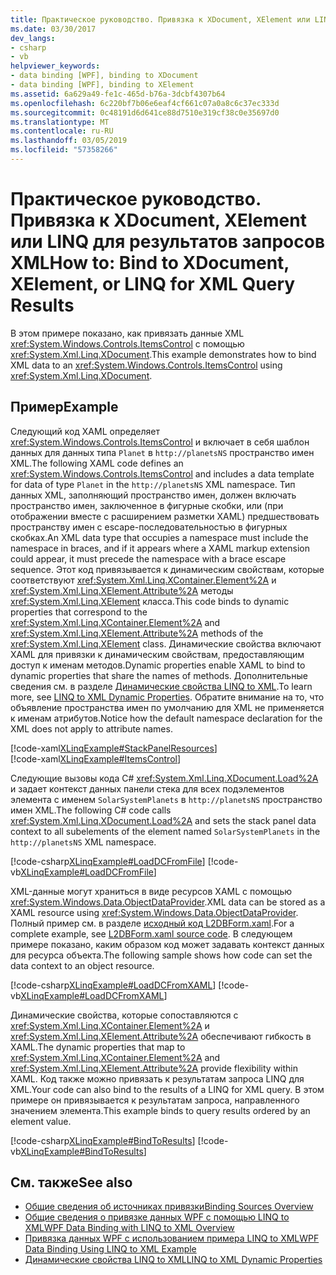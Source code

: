 ```yaml
---
title: Практическое руководство. Привязка к XDocument, XElement или LINQ для результатов запросов XML
ms.date: 03/30/2017
dev_langs:
- csharp
- vb
helpviewer_keywords:
- data binding [WPF], binding to XDocument
- data binding [WPF], binding to XElement
ms.assetid: 6a629a49-fe1c-465d-b76a-3dcbf4307b64
ms.openlocfilehash: 6c220bf7b06e6eaf4cf661c07a0a8c6c37ec333d
ms.sourcegitcommit: 0c48191d6d641ce88d7510e319cf38c0e35697d0
ms.translationtype: MT
ms.contentlocale: ru-RU
ms.lasthandoff: 03/05/2019
ms.locfileid: "57358266"
---
```

# <a name="how-to-bind-to-xdocument-xelement-or-linq-for-xml-query-results"></a><span data-ttu-id="f5d21-102">Практическое руководство. Привязка к XDocument, XElement или LINQ для результатов запросов XML</span><span class="sxs-lookup"><span data-stu-id="f5d21-102">How to: Bind to XDocument, XElement, or LINQ for XML Query Results</span></span>
<span data-ttu-id="f5d21-103">В этом примере показано, как привязать данные XML <xref:System.Windows.Controls.ItemsControl> с помощью <xref:System.Xml.Linq.XDocument>.</span><span class="sxs-lookup"><span data-stu-id="f5d21-103">This example demonstrates how to bind XML data to an <xref:System.Windows.Controls.ItemsControl> using <xref:System.Xml.Linq.XDocument>.</span></span>  
  
## <a name="example"></a><span data-ttu-id="f5d21-104">Пример</span><span class="sxs-lookup"><span data-stu-id="f5d21-104">Example</span></span>  
 <span data-ttu-id="f5d21-105">Следующий код XAML определяет <xref:System.Windows.Controls.ItemsControl> и включает в себя шаблон данных для данных типа `Planet` в `http://planetsNS` пространство имен XML.</span><span class="sxs-lookup"><span data-stu-id="f5d21-105">The following XAML code defines an <xref:System.Windows.Controls.ItemsControl> and includes a data template for data of type `Planet` in the `http://planetsNS` XML namespace.</span></span> <span data-ttu-id="f5d21-106">Тип данных XML, заполняющий пространство имен, должен включать пространство имен, заключенное в фигурные скобки, или (при отображении вместе с расширением разметки XAML) предшествовать пространству имен с escape-последовательностью в фигурных скобках.</span><span class="sxs-lookup"><span data-stu-id="f5d21-106">An XML data type that occupies a namespace must include the namespace in braces, and if it appears where a XAML markup extension could appear, it must precede the namespace with a brace escape sequence.</span></span> <span data-ttu-id="f5d21-107">Этот код привязывается к динамическим свойствам, которые соответствуют <xref:System.Xml.Linq.XContainer.Element%2A> и <xref:System.Xml.Linq.XElement.Attribute%2A> методы <xref:System.Xml.Linq.XElement> класса.</span><span class="sxs-lookup"><span data-stu-id="f5d21-107">This code binds to dynamic properties that correspond to the <xref:System.Xml.Linq.XContainer.Element%2A> and <xref:System.Xml.Linq.XElement.Attribute%2A> methods of the <xref:System.Xml.Linq.XElement> class.</span></span> <span data-ttu-id="f5d21-108">Динамические свойства включают XAML для привязки к динамическим свойствам, предоставляющим доступ к именам методов.</span><span class="sxs-lookup"><span data-stu-id="f5d21-108">Dynamic properties enable XAML to bind to dynamic properties that share the names of methods.</span></span> <span data-ttu-id="f5d21-109">Дополнительные сведения см. в разделе [Динамические свойства LINQ to XML](/visualstudio/designers/linq-to-xml-dynamic-properties).</span><span class="sxs-lookup"><span data-stu-id="f5d21-109">To learn more, see [LINQ to XML Dynamic Properties](/visualstudio/designers/linq-to-xml-dynamic-properties).</span></span> <span data-ttu-id="f5d21-110">Обратите внимание на то, что объявление пространства имен по умолчанию для XML не применяется к именам атрибутов.</span><span class="sxs-lookup"><span data-stu-id="f5d21-110">Notice how the default namespace declaration for the XML does not apply to attribute names.</span></span>  
  
 [!code-xaml[XLinqExample#StackPanelResources](~/samples/snippets/csharp/VS_Snippets_Wpf/XLinqExample/CSharp/Window1.xaml#stackpanelresources)]  
[!code-xaml[XLinqExample#ItemsControl](~/samples/snippets/csharp/VS_Snippets_Wpf/XLinqExample/CSharp/Window1.xaml#itemscontrol)]  
  
 <span data-ttu-id="f5d21-111">Следующие вызовы кода C# <xref:System.Xml.Linq.XDocument.Load%2A> и задает контекст данных панели стека для всех подэлементов элемента с именем `SolarSystemPlanets` в `http://planetsNS` пространство имен XML.</span><span class="sxs-lookup"><span data-stu-id="f5d21-111">The following C# code calls <xref:System.Xml.Linq.XDocument.Load%2A> and sets the stack panel data context to all subelements of the element named `SolarSystemPlanets` in the `http://planetsNS` XML namespace.</span></span>  
  
 [!code-csharp[XLinqExample#LoadDCFromFile](~/samples/snippets/csharp/VS_Snippets_Wpf/XLinqExample/CSharp/Window1.xaml.cs#loaddcfromfile)]
 [!code-vb[XLinqExample#LoadDCFromFile](~/samples/snippets/visualbasic/VS_Snippets_Wpf/XLinqExample/visualbasic/window1.xaml.vb#loaddcfromfile)]  
  
 <span data-ttu-id="f5d21-112">XML-данные могут храниться в виде ресурсов XAML с помощью <xref:System.Windows.Data.ObjectDataProvider>.</span><span class="sxs-lookup"><span data-stu-id="f5d21-112">XML data can be stored as a XAML resource using <xref:System.Windows.Data.ObjectDataProvider>.</span></span> <span data-ttu-id="f5d21-113">Полный пример см. в разделе [исходный код L2DBForm.xaml](/visualstudio/designers/l2dbform-xaml-source-code).</span><span class="sxs-lookup"><span data-stu-id="f5d21-113">For a complete example, see  [L2DBForm.xaml source code](/visualstudio/designers/l2dbform-xaml-source-code).</span></span> <span data-ttu-id="f5d21-114">В следующем примере показано, каким образом код может задавать контекст данных для ресурса объекта.</span><span class="sxs-lookup"><span data-stu-id="f5d21-114">The following sample shows how code can set the data context to an object resource.</span></span>  
  
 [!code-csharp[XLinqExample#LoadDCFromXAML](~/samples/snippets/csharp/VS_Snippets_Wpf/XLinqExample/CSharp/Window1.xaml.cs#loaddcfromxaml)]
 [!code-vb[XLinqExample#LoadDCFromXAML](~/samples/snippets/visualbasic/VS_Snippets_Wpf/XLinqExample/visualbasic/window1.xaml.vb#loaddcfromxaml)]  
  
 <span data-ttu-id="f5d21-115">Динамические свойства, которые сопоставляются с <xref:System.Xml.Linq.XContainer.Element%2A> и <xref:System.Xml.Linq.XElement.Attribute%2A> обеспечивают гибкость в XAML.</span><span class="sxs-lookup"><span data-stu-id="f5d21-115">The dynamic properties that map to <xref:System.Xml.Linq.XContainer.Element%2A> and <xref:System.Xml.Linq.XElement.Attribute%2A> provide flexibility within XAML.</span></span> <span data-ttu-id="f5d21-116">Код также можно привязать к результатам запроса LINQ для XML.</span><span class="sxs-lookup"><span data-stu-id="f5d21-116">Your code can also bind to the results of a LINQ for XML query.</span></span> <span data-ttu-id="f5d21-117">В этом примере он привязывается к результатам запроса, направленного значением элемента.</span><span class="sxs-lookup"><span data-stu-id="f5d21-117">This example binds to query results ordered by an element value.</span></span>  
  
 [!code-csharp[XLinqExample#BindToResults](~/samples/snippets/csharp/VS_Snippets_Wpf/XLinqExample/CSharp/Window1.xaml.cs#bindtoresults)]
 [!code-vb[XLinqExample#BindToResults](~/samples/snippets/visualbasic/VS_Snippets_Wpf/XLinqExample/visualbasic/window1.xaml.vb#bindtoresults)]  
  
## <a name="see-also"></a><span data-ttu-id="f5d21-118">См. также</span><span class="sxs-lookup"><span data-stu-id="f5d21-118">See also</span></span>
- [<span data-ttu-id="f5d21-119">Общие сведения об источниках привязки</span><span class="sxs-lookup"><span data-stu-id="f5d21-119">Binding Sources Overview</span></span>](binding-sources-overview.md)
- [<span data-ttu-id="f5d21-120">Общие сведения о привязке данных WPF с помощью LINQ to XML</span><span class="sxs-lookup"><span data-stu-id="f5d21-120">WPF Data Binding with LINQ to XML Overview</span></span>](/visualstudio/designers/wpf-data-binding-with-linq-to-xml-overview)
- [<span data-ttu-id="f5d21-121">Привязка данных WPF с использованием примера LINQ to XML</span><span class="sxs-lookup"><span data-stu-id="f5d21-121">WPF Data Binding Using LINQ to XML Example</span></span>](/visualstudio/designers/wpf-data-binding-using-linq-to-xml-example)
- [<span data-ttu-id="f5d21-122">Динамические свойства LINQ to XML</span><span class="sxs-lookup"><span data-stu-id="f5d21-122">LINQ to XML Dynamic Properties</span></span>](/visualstudio/designers/linq-to-xml-dynamic-properties)
